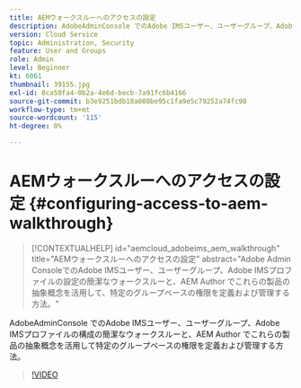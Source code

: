 ```yaml
---
title: AEMウォークスルーへのアクセスの設定
description: AdobeAdminConsole でのAdobe IMSユーザー、ユーザーグループ、Adobe IMSプロファイルの構成の簡潔なウォークスルーと、AEM Author でこれらの製品の抽象概念を活用して特定のグループベースの権限を定義および管理する方法。
version: Cloud Service
topic: Administration, Security
feature: User and Groups
role: Admin
level: Beginner
kt: 6061
thumbnail: 39155.jpg
exl-id: 0ca50fa4-0b2a-4e6d-becb-7a91fc6b4166
source-git-commit: b3e9251bdb18a008be95c1fa9e5c79252a74fc98
workflow-type: tm+mt
source-wordcount: '115'
ht-degree: 0%

---
```


# AEMウォークスルーへのアクセスの設定 {#configuring-access-to-aem-walkthrough}

>[!CONTEXTUALHELP]
>id="aemcloud_adobeims_aem_walkthrough"
>title="AEMウォークスルーへのアクセスの設定"
>abstract="Adobe Admin ConsoleでのAdobe IMSユーザー、ユーザーグループ、Adobe IMSプロファイルの設定の簡潔なウォークスルーと、AEM Author でこれらの製品の抽象概念を活用して、特定のグループベースの権限を定義および管理する方法。"

AdobeAdminConsole でのAdobe IMSユーザー、ユーザーグループ、Adobe IMSプロファイルの構成の簡潔なウォークスルーと、AEM Author でこれらの製品の抽象概念を活用して特定のグループベースの権限を定義および管理する方法。

>[!VIDEO](https://video.tv.adobe.com/v/39155?quality=12&learn=on)
